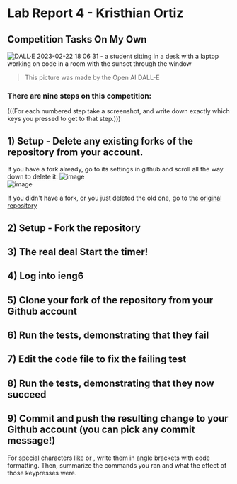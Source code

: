 # Lab Report 4 - Kristhian Ortiz
## Competition Tasks On My Own
![DALL·E 2023-02-22 18 06 31 - a student sitting in a desk with a laptop working on code in a room with the sunset through the window](https://user-images.githubusercontent.com/122419405/221385926-139309c1-c5c0-4fc8-b7ed-007e5560b9a9.png)  
> This picture was made by the Open AI DALL-E

### There are nine steps on this competition:
(((For each numbered step take a screenshot, and write down exactly which keys you pressed to get to that step.)))  

## 1) Setup - Delete any existing forks of the repository from your account.  
If you have a fork already, go to its settings in github and scroll all the way down to delete it:
![image](https://user-images.githubusercontent.com/122419405/220795828-09b36163-aa98-4582-847e-803a14accb0e.png)  
![image](https://user-images.githubusercontent.com/122419405/220795947-e3555972-7136-4fb2-9ddc-cec8deb48a20.png)  

If you didn't have a fork, or you just deleted the old one, go to the [original repository ](https://github.com/ucsd-cse15l-w23/lab7) 




## 2) Setup - Fork the repository  
## 3) The real deal Start the timer!  
## 4) Log into ieng6  
## 5) Clone your fork of the repository from your Github account  
## 6) Run the tests, demonstrating that they fail  
## 7) Edit the code file to fix the failing test  
## 8) Run the tests, demonstrating that they now succeed  
## 9) Commit and push the resulting change to your Github account (you can pick any commit message!)  



For special characters like <enter> or <tab>, write them in angle brackets with code formatting. 
Then, summarize the commands you ran and what the effect of those keypresses were.
